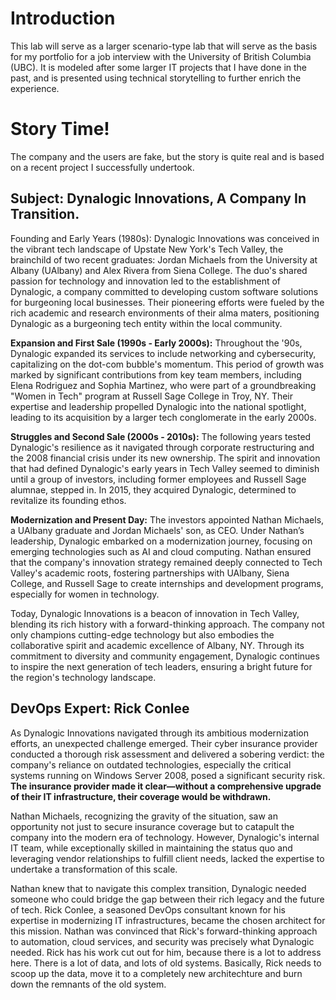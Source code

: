 # Introduction
This lab will serve as a larger scenario-type lab that will serve as the basis for my portfolio for a job interview with the University of British Columbia (UBC). It is modeled after some larger IT projects that I have done in the past, and is presented using technical storytelling to further enrich the experience.  

# Story Time!
The company and the users are fake, but the story is quite real and is based on a recent project I successfully undertook. 

## Subject: Dynalogic Innovations, A Company In Transition.
Founding and Early Years (1980s): Dynalogic Innovations was conceived in the vibrant tech landscape of Upstate New York's Tech Valley, the brainchild of two recent graduates: Jordan Michaels from the University at Albany (UAlbany) and Alex Rivera from Siena College. The duo's shared passion for technology and innovation led to the establishment of Dynalogic, a company committed to developing custom software solutions for burgeoning local businesses. Their pioneering efforts were fueled by the rich academic and research environments of their alma maters, positioning Dynalogic as a burgeoning tech entity within the local community.

**Expansion and First Sale (1990s - Early 2000s):** Throughout the '90s, Dynalogic expanded its services to include networking and cybersecurity, capitalizing on the dot-com bubble's momentum. This period of growth was marked by significant contributions from key team members, including Elena Rodriguez and Sophia Martinez, who were part of a groundbreaking "Women in Tech" program at Russell Sage College in Troy, NY. Their expertise and leadership propelled Dynalogic into the national spotlight, leading to its acquisition by a larger tech conglomerate in the early 2000s.

**Struggles and Second Sale (2000s - 2010s):** The following years tested Dynalogic's resilience as it navigated through corporate restructuring and the 2008 financial crisis under its new ownership. The spirit and innovation that had defined Dynalogic's early years in Tech Valley seemed to diminish until a group of investors, including former employees and Russell Sage alumnae, stepped in. In 2015, they acquired Dynalogic, determined to revitalize its founding ethos.

**Modernization and Present Day:** The investors appointed Nathan Michaels, a UAlbany graduate and Jordan Michaels' son, as CEO. Under Nathan’s leadership, Dynalogic embarked on a modernization journey, focusing on emerging technologies such as AI and cloud computing. Nathan ensured that the company's innovation strategy remained deeply connected to Tech Valley's academic roots, fostering partnerships with UAlbany, Siena College, and Russell Sage to create internships and development programs, especially for women in technology.

Today, Dynalogic Innovations is a beacon of innovation in Tech Valley, blending its rich history with a forward-thinking approach. The company not only champions cutting-edge technology but also embodies the collaborative spirit and academic excellence of Albany, NY. Through its commitment to diversity and community engagement, Dynalogic continues to inspire the next generation of tech leaders, ensuring a bright future for the region's technology landscape.

## DevOps Expert: Rick Conlee 
As Dynalogic Innovations navigated through its ambitious modernization efforts, an unexpected challenge emerged. Their cyber insurance provider conducted a thorough risk assessment and delivered a sobering verdict: the company's reliance on outdated technologies, especially the critical systems running on Windows Server 2008, posed a significant security risk. **The insurance provider made it clear—without a comprehensive upgrade of their IT infrastructure, their coverage would be withdrawn.**

Nathan Michaels, recognizing the gravity of the situation, saw an opportunity not just to secure insurance coverage but to catapult the company into the modern era of technology. However, Dynalogic's internal IT team, while exceptionally skilled in maintaining the status quo and leveraging vendor relationships to fulfill client needs, lacked the expertise to undertake a transformation of this scale.

Nathan knew that to navigate this complex transition, Dynalogic needed someone who could bridge the gap between their rich legacy and the future of tech. Rick Conlee, a seasoned DevOps consultant known for his expertise in modernizing IT infrastructures, became the chosen architect for this mission. Nathan was convinced that Rick's forward-thinking approach to automation, cloud services, and security was precisely what Dynalogic needed.
Rick has his work cut out for him, because there is a lot to address here. There is a lot of data, and lots of old systems. 
Basically, Rick needs to scoop up the data, move it to a completely new architechture and burn down the remnants of the old system. 

